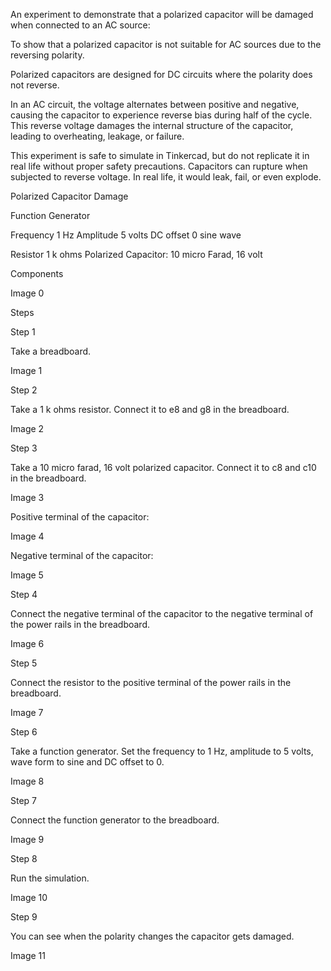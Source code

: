 An experiment to demonstrate that a polarized capacitor will be damaged when connected to an AC source:

To show that a polarized capacitor is not suitable for AC sources due to the reversing polarity.

Polarized capacitors are designed for DC circuits where the polarity does not reverse.

In an AC circuit, the voltage alternates between positive and negative, causing the capacitor to experience reverse bias during half of the cycle. This reverse voltage damages the internal structure of the capacitor, leading to overheating, leakage, or failure.

This experiment is safe to simulate in Tinkercad, but do not replicate it in real life without proper safety precautions. Capacitors can rupture when subjected to reverse voltage. In real life, it would leak, fail, or even explode.

Polarized Capacitor Damage

Function Generator

Frequency 1 Hz
Amplitude 5 volts
DC offset 0
sine wave

Resistor 1 k ohms
Polarized Capacitor: 10 micro Farad, 16 volt

Components

Image 0

Steps

Step 1

Take a breadboard.

Image 1

Step 2

Take a 1 k ohms resistor. Connect it to e8 and g8 in the breadboard.

Image 2

Step 3

Take a 10 micro farad, 16 volt polarized capacitor. Connect it to c8 and c10 in the breadboard.

Image 3

Positive terminal of the capacitor:

Image 4

Negative terminal of the capacitor:

Image 5

Step 4

Connect the negative terminal of the capacitor to the negative terminal of the power rails in the breadboard.

Image 6

Step 5

Connect the resistor to the positive terminal of the power rails in the breadboard.

Image 7

Step 6

Take a function generator. Set the frequency to 1 Hz, amplitude to 5 volts, wave form to sine and DC offset to 0.

Image 8

Step 7

Connect the function generator to the breadboard.

Image 9

Step 8

Run the simulation.

Image 10

Step 9

You can see when the polarity changes the capacitor gets damaged.

Image 11

